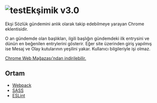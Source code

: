 # ![test](https://raw.githubusercontent.com/egemenu/eksiGundem/master/src/public/icon48.png)Ekşimik v3.0

Ekşi Sözlük gündemini anlık olarak takip edebilmeye yarayan Chrome eklentisidir. 

O an gündemde olan başlıkları, ilgili başlığın gündemdeki ilk entrysini ve dünün en beğenilen entrylerini gösterir. Eğer site üzerinden giriş yapılmış ise Mesaj ve Olay kutularının yeşilini yakar. Kullanıcı bilgileriyle işi olmaz.

[Chrome Web Mağazası'ndan indirilebilir.](https://chrome.google.com/webstore/detail/ek%C5%9Fig%C3%BCndem/mcpbcakicaoejannhkekgnefadpjblnk)

## Ortam

* [Webpack](https://webpack.js.org/)
* [SASS](https://sass-lang.com)
* [ESLint](https://eslint.org/)

